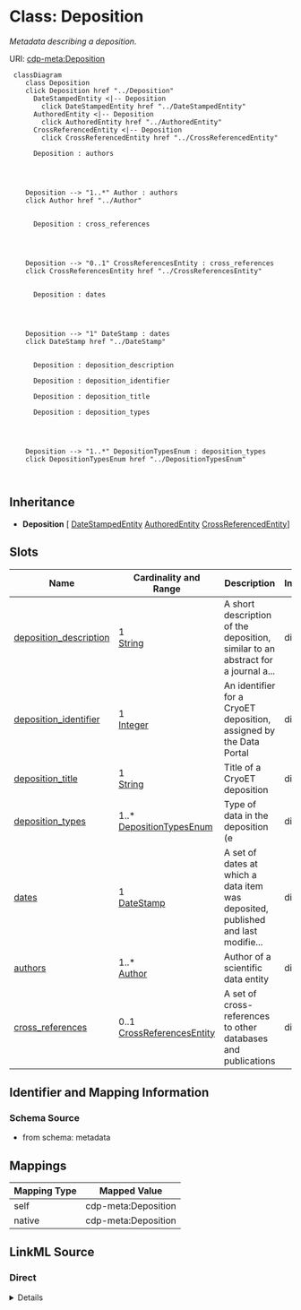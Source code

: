 

# Class: Deposition


_Metadata describing a deposition._





URI: [cdp-meta:Deposition](metadataDeposition)






```mermaid
 classDiagram
    class Deposition
    click Deposition href "../Deposition"
      DateStampedEntity <|-- Deposition
        click DateStampedEntity href "../DateStampedEntity"
      AuthoredEntity <|-- Deposition
        click AuthoredEntity href "../AuthoredEntity"
      CrossReferencedEntity <|-- Deposition
        click CrossReferencedEntity href "../CrossReferencedEntity"

      Deposition : authors




    Deposition --> "1..*" Author : authors
    click Author href "../Author"


      Deposition : cross_references




    Deposition --> "0..1" CrossReferencesEntity : cross_references
    click CrossReferencesEntity href "../CrossReferencesEntity"


      Deposition : dates




    Deposition --> "1" DateStamp : dates
    click DateStamp href "../DateStamp"


      Deposition : deposition_description

      Deposition : deposition_identifier

      Deposition : deposition_title

      Deposition : deposition_types




    Deposition --> "1..*" DepositionTypesEnum : deposition_types
    click DepositionTypesEnum href "../DepositionTypesEnum"



```





## Inheritance
* **Deposition** [ [DateStampedEntity](DateStampedEntity.md) [AuthoredEntity](AuthoredEntity.md) [CrossReferencedEntity](CrossReferencedEntity.md)]



## Slots

| Name | Cardinality and Range | Description | Inheritance |
| ---  | --- | --- | --- |
| [deposition_description](deposition_description.md) | 1 <br/> [String](String.md) | A short description of the deposition, similar to an abstract for a journal a... | direct |
| [deposition_identifier](deposition_identifier.md) | 1 <br/> [Integer](Integer.md) | An identifier for a CryoET deposition, assigned by the Data Portal | direct |
| [deposition_title](deposition_title.md) | 1 <br/> [String](String.md) | Title of a CryoET deposition | direct |
| [deposition_types](deposition_types.md) | 1..* <br/> [DepositionTypesEnum](DepositionTypesEnum.md) | Type of data in the deposition (e | direct |
| [dates](dates.md) | 1 <br/> [DateStamp](DateStamp.md) | A set of dates at which a data item was deposited, published and last modifie... | direct |
| [authors](authors.md) | 1..* <br/> [Author](Author.md) | Author of a scientific data entity | direct |
| [cross_references](cross_references.md) | 0..1 <br/> [CrossReferencesEntity](CrossReferencesEntity.md) | A set of cross-references to other databases and publications | direct |









## Identifier and Mapping Information







### Schema Source


* from schema: metadata




## Mappings

| Mapping Type | Mapped Value |
| ---  | ---  |
| self | cdp-meta:Deposition |
| native | cdp-meta:Deposition |







## LinkML Source

<!-- TODO: investigate https://stackoverflow.com/questions/37606292/how-to-create-tabbed-code-blocks-in-mkdocs-or-sphinx -->

### Direct

<details>
```yaml
name: Deposition
description: Metadata describing a deposition.
from_schema: metadata
mixins:
- DateStampedEntity
- AuthoredEntity
- CrossReferencedEntity
attributes:
  deposition_description:
    name: deposition_description
    description: A short description of the deposition, similar to an abstract for
      a journal article or dataset.
    from_schema: metadata
    exact_mappings:
    - cdp-common:deposition_description
    rank: 1000
    alias: deposition_description
    owner: Deposition
    domain_of:
    - Deposition
    range: string
    required: true
    inlined: true
    inlined_as_list: true
  deposition_identifier:
    name: deposition_identifier
    description: An identifier for a CryoET deposition, assigned by the Data Portal.
      Used to identify the deposition the entity is a part of.
    from_schema: metadata
    exact_mappings:
    - cdp-common:deposition_identifier
    rank: 1000
    alias: deposition_identifier
    owner: Deposition
    domain_of:
    - Deposition
    range: integer
    required: true
    inlined: true
    inlined_as_list: true
  deposition_title:
    name: deposition_title
    description: Title of a CryoET deposition.
    from_schema: metadata
    exact_mappings:
    - cdp-common:deposition_title
    rank: 1000
    alias: deposition_title
    owner: Deposition
    domain_of:
    - Deposition
    range: string
    required: true
    inlined: true
    inlined_as_list: true
  deposition_types:
    name: deposition_types
    description: Type of data in the deposition (e.g. dataset, annotation, tomogram)
    from_schema: metadata
    exact_mappings:
    - cdp-common:deposition_types
    rank: 1000
    alias: deposition_types
    owner: Deposition
    domain_of:
    - Deposition
    range: deposition_types_enum
    required: true
    multivalued: true
    inlined: true
    inlined_as_list: true
    pattern: (^annotation$)|(^dataset$)|(^tomogram$)
    minimum_cardinality: 1
  dates:
    name: dates
    description: A set of dates at which a data item was deposited, published and
      last modified.
    from_schema: metadata
    alias: dates
    owner: Deposition
    domain_of:
    - DateStampedEntity
    - Dataset
    - Deposition
    - Annotation
    range: DateStamp
    required: true
    inlined: true
    inlined_as_list: true
  authors:
    name: authors
    description: Author of a scientific data entity.
    from_schema: metadata
    list_elements_ordered: true
    alias: authors
    owner: Deposition
    domain_of:
    - AuthoredEntity
    - Dataset
    - Deposition
    - Tomogram
    - Annotation
    range: Author
    required: true
    multivalued: true
    inlined: true
    inlined_as_list: true
    minimum_cardinality: 1
  cross_references:
    name: cross_references
    description: A set of cross-references to other databases and publications.
    from_schema: metadata
    alias: cross_references
    owner: Deposition
    domain_of:
    - CrossReferencedEntity
    - Dataset
    - Deposition
    range: CrossReferencesEntity
    inlined: true
    inlined_as_list: true

```
</details>

### Induced

<details>
```yaml
name: Deposition
description: Metadata describing a deposition.
from_schema: metadata
mixins:
- DateStampedEntity
- AuthoredEntity
- CrossReferencedEntity
attributes:
  deposition_description:
    name: deposition_description
    description: A short description of the deposition, similar to an abstract for
      a journal article or dataset.
    from_schema: metadata
    exact_mappings:
    - cdp-common:deposition_description
    rank: 1000
    alias: deposition_description
    owner: Deposition
    domain_of:
    - Deposition
    range: string
    required: true
    inlined: true
    inlined_as_list: true
  deposition_identifier:
    name: deposition_identifier
    description: An identifier for a CryoET deposition, assigned by the Data Portal.
      Used to identify the deposition the entity is a part of.
    from_schema: metadata
    exact_mappings:
    - cdp-common:deposition_identifier
    rank: 1000
    alias: deposition_identifier
    owner: Deposition
    domain_of:
    - Deposition
    range: integer
    required: true
    inlined: true
    inlined_as_list: true
  deposition_title:
    name: deposition_title
    description: Title of a CryoET deposition.
    from_schema: metadata
    exact_mappings:
    - cdp-common:deposition_title
    rank: 1000
    alias: deposition_title
    owner: Deposition
    domain_of:
    - Deposition
    range: string
    required: true
    inlined: true
    inlined_as_list: true
  deposition_types:
    name: deposition_types
    description: Type of data in the deposition (e.g. dataset, annotation, tomogram)
    from_schema: metadata
    exact_mappings:
    - cdp-common:deposition_types
    rank: 1000
    alias: deposition_types
    owner: Deposition
    domain_of:
    - Deposition
    range: deposition_types_enum
    required: true
    multivalued: true
    inlined: true
    inlined_as_list: true
    pattern: (^annotation$)|(^dataset$)|(^tomogram$)
    minimum_cardinality: 1
  dates:
    name: dates
    description: A set of dates at which a data item was deposited, published and
      last modified.
    from_schema: metadata
    alias: dates
    owner: Deposition
    domain_of:
    - DateStampedEntity
    - Dataset
    - Deposition
    - Annotation
    range: DateStamp
    required: true
    inlined: true
    inlined_as_list: true
  authors:
    name: authors
    description: Author of a scientific data entity.
    from_schema: metadata
    list_elements_ordered: true
    alias: authors
    owner: Deposition
    domain_of:
    - AuthoredEntity
    - Dataset
    - Deposition
    - Tomogram
    - Annotation
    range: Author
    required: true
    multivalued: true
    inlined: true
    inlined_as_list: true
    minimum_cardinality: 1
  cross_references:
    name: cross_references
    description: A set of cross-references to other databases and publications.
    from_schema: metadata
    alias: cross_references
    owner: Deposition
    domain_of:
    - CrossReferencedEntity
    - Dataset
    - Deposition
    range: CrossReferencesEntity
    inlined: true
    inlined_as_list: true

```
</details>
